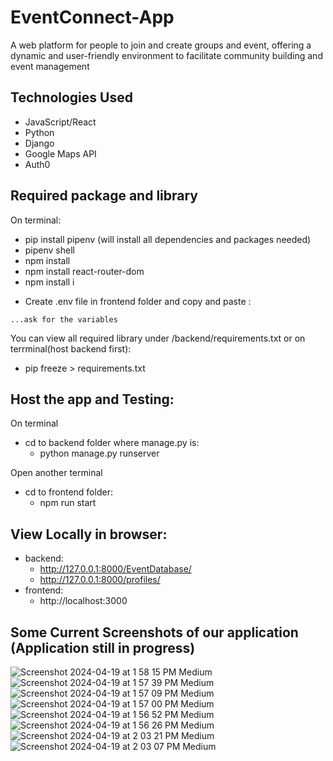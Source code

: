 # EventConnect-App
A web platform for people to join and create groups and event, offering a dynamic and user-friendly environment to facilitate community building and event management

## Technologies Used
- JavaScript/React
- Python
- Django
- Google Maps API
- Auth0

## Required package and library
On terminal:
- pip install pipenv (will install all dependencies and packages needed)
- pipenv shell
- npm install 
- npm install react-router-dom
- npm install i

* Create .env file in frontend folder and copy and paste :
```env
...ask for the variables
```

You can view all required library under /backend/requirements.txt
or on terrminal(host backend first):
- pip freeze > requirements.txt

## Host the app and Testing:
On terminal
- cd to backend folder where manage.py is:
  - python manage.py runserver

Open another terminal
- cd to frontend folder:
  - npm run start

## View Locally in browser:
- backend:
  - http://127.0.0.1:8000/EventDatabase/
  - http://127.0.0.1:8000/profiles/
- frontend:  
  - http://localhost:3000
 
## Some Current Screenshots of our application (Application still in progress)
![Screenshot 2024-04-19 at 1 58 15 PM Medium](https://github.com/nicoguerra18/EventConnect-App/assets/139820627/f8ea73c7-e45e-432f-84ad-321e2296c4e3)
![Screenshot 2024-04-19 at 1 57 39 PM Medium](https://github.com/nicoguerra18/EventConnect-App/assets/139820627/2dd8b8b6-4b89-4c2c-a657-7b54a41dd638)
![Screenshot 2024-04-19 at 1 57 09 PM Medium](https://github.com/nicoguerra18/EventConnect-App/assets/139820627/e47646aa-26a3-4d18-8469-d0eade40d06b)
![Screenshot 2024-04-19 at 1 57 00 PM Medium](https://github.com/nicoguerra18/EventConnect-App/assets/139820627/879a2063-6f45-4021-b328-946ee6dfaa85)
![Screenshot 2024-04-19 at 1 56 52 PM Medium](https://github.com/nicoguerra18/EventConnect-App/assets/139820627/8e5cc58a-dc52-4faa-932e-64ccf1d2b177)
![Screenshot 2024-04-19 at 1 56 26 PM Medium](https://github.com/nicoguerra18/EventConnect-App/assets/139820627/1e9aa7d6-5c2d-42a1-aa5e-c3e8dc4337a3)
![Screenshot 2024-04-19 at 2 03 21 PM Medium](https://github.com/nicoguerra18/EventConnect-App/assets/139820627/e022a5fc-672d-40c6-b942-67dbf8da07d0)
![Screenshot 2024-04-19 at 2 03 07 PM Medium](https://github.com/nicoguerra18/EventConnect-App/assets/139820627/069e8ada-c4b6-4bc4-b576-94c595bf1a36)




